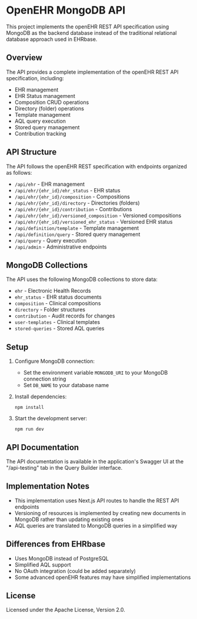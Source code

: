 # OpenEHR MongoDB API

This project implements the openEHR REST API specification using MongoDB as the backend database instead of the traditional relational database approach used in EHRbase.

## Overview

The API provides a complete implementation of the openEHR REST API specification, including:

- EHR management
- EHR Status management
- Composition CRUD operations
- Directory (folder) operations
- Template management
- AQL query execution
- Stored query management
- Contribution tracking

## API Structure

The API follows the openEHR REST specification with endpoints organized as follows:

- `/api/ehr` - EHR management
- `/api/ehr/{ehr_id}/ehr_status` - EHR status
- `/api/ehr/{ehr_id}/composition` - Compositions
- `/api/ehr/{ehr_id}/directory` - Directories (folders)
- `/api/ehr/{ehr_id}/contribution` - Contributions
- `/api/ehr/{ehr_id}/versioned_composition` - Versioned compositions
- `/api/ehr/{ehr_id}/versioned_ehr_status` - Versioned EHR status
- `/api/definition/template` - Template management
- `/api/definition/query` - Stored query management
- `/api/query` - Query execution
- `/api/admin` - Administrative endpoints

## MongoDB Collections

The API uses the following MongoDB collections to store data:

- `ehr` - Electronic Health Records
- `ehr_status` - EHR status documents
- `composition` - Clinical compositions
- `directory` - Folder structures
- `contribution` - Audit records for changes
- `user-templates` - Clinical templates
- `stored-queries` - Stored AQL queries

## Setup

1. Configure MongoDB connection:
   - Set the environment variable `MONGODB_URI` to your MongoDB connection string
   - Set `DB_NAME` to your database name

2. Install dependencies:
   ```
   npm install
   ```

3. Start the development server:
   ```
   npm run dev
   ```

## API Documentation

The API documentation is available in the application's Swagger UI at the "/api-testing" tab in the Query Builder interface.

## Implementation Notes

- This implementation uses Next.js API routes to handle the REST API endpoints
- Versioning of resources is implemented by creating new documents in MongoDB rather than updating existing ones
- AQL queries are translated to MongoDB queries in a simplified way

## Differences from EHRbase

- Uses MongoDB instead of PostgreSQL
- Simplified AQL support
- No OAuth integration (could be added separately)
- Some advanced openEHR features may have simplified implementations

## License

Licensed under the Apache License, Version 2.0.